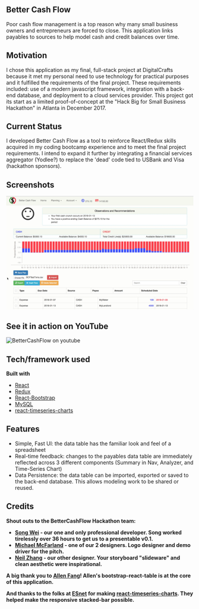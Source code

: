 ## Better Cash Flow
Poor cash flow management is a top reason why many small business owners and entrepreneurs are forced to close.  This application links payables to sources to help model cash and credit balances over time.

## Motivation
I chose this application as my final, full-stack project at DigitalCrafts because it met my personal need to use technology for practical purposes and it fulfilled the requirements of the final project.  These requirements included:  use of a modern javascript framework, integration with a back-end database, and deployment to a cloud services provider.  This project got its start as a limited proof-of-concept at the "Hack Big for Small Business Hackathon" in Atlanta in December 2017.

## Current Status
I developed Better Cash Flow as a tool to reinforce React/Redux skills acquired in my coding bootcamp experience and to meet the final project requirements.  I intend to expand it further by integrating a financial services aggregator (Yodlee?) to replace the 'dead' code tied to USBank and Visa (hackathon sponsors).

## Screenshots
![BetterCashFlow Logo](/client/public/images/BCFScreenshot.png)

## See it in action on YouTube
![BetterCashFlow on youtube](https://youtu.be/MWlJcrNcJJw)

## Tech/framework used

<b>Built with</b>
- [React](https://reactjs.org)
- [Redux](https://reduxjs.org)
- [React-Bootstrap](https://react-bootstrap.github.io/)
- [MySQL](https://mysql.com)
- [react-timeseries-charts](http://software.es.net/react-timeseries-charts/)

## Features
* Simple, Fast UI:  the data table has the familiar look and feel of a spreadsheet
* Real-time feedback:  changes to the payables data table are immediately reflected across 3 different components (Summary in Nav, Analyzer, and Time-Series Chart)
* Data Persistence:  the data table can be imported, exported or saved to the back-end database.  This allows modeling work to be shared or reused.


## Credits
<b>Shout outs to the BetterCashFlow Hackathon team:<b>
- [Song Wei](https://github.com/bluepine) - our one and only professional developer.  Song worked tirelessly over 36 hours to get us to a presentable v0.1.
- [Michael McFarland](https://github.com/mcfarland422) - one of our 2 designers.  Logo designer and demo driver for the pitch.
- [Neil Zhang](https://www.linkedin.com/in/chufengzhang/) - our other designer.  Your storyboard "slideware" and clean aesthetic were inspirational.

<b>A big thank you to [Allen Fang](https://github.com/AllenFang)<b>! Allen's bootstrap-react-table is at the core of this application.

<b>And thanks to the folks at [ESnet](http://www.es.net) for making [react-timeseries-charts](http://software.es.net/react-timeseries-charts/).  They helped make the responsive stacked-bar possible.
